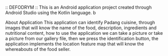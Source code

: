 :: DEFODRYM ::
This is an Android application project created through Android Studio using the Kotlin language.
b

About Application
This application can identify Padang cuisine, through images that will know the name of the food, description, ingredients and nutritional content, how to use the application we can take a picture or take a picture from our gallery file, then we press the identification button, the application implements the location feature map that will know the whereabouts of the food seller.
